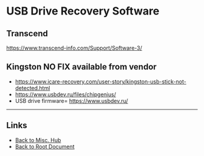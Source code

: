 # USB Drive Recovery Software

## Transcend

<https://www.transcend-info.com/Support/Software-3/>

## Kingston NO FIX available from vendor

- <https://www.icare-recovery.com/user-story/kingston-usb-stick-not-detected.html>
- <https://www.usbdev.ru/files/chipgenius/>
- USB drive firmware= <https://www.usbdev.ru/>

----
<!-- Footer Begins Here -->
## Links

- [Back to Misc. Hub](./README.md)
- [Back to Root Document](../README.md)
